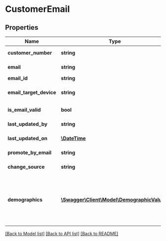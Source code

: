 # CustomerEmail

## Properties
Name | Type | Description | Notes
------------ | ------------- | ------------- | -------------
**customer_number** | **string** | A Customer Number | [optional] 
**email** | **string** | An email address | [optional] 
**email_id** | **string** | An Email Id | [optional] 
**email_target_device** | **string** | An Email Target Device | [optional] 
**is_email_valid** | **bool** | An Email Valid | [optional] 
**last_updated_by** | **string** | A Last Updated By | [optional] 
**last_updated_on** | [**\DateTime**](\DateTime.md) | A Last Updated On | [optional] 
**promote_by_email** | **string** | A Promote By Email | [optional] 
**change_source** | **string** | A Change Source | [optional] 
**demographics** | [**\Swagger\Client\Model\DemographicValue[]**](DemographicValue.md) | Customer email demographic values saved on the customer email record (Cdseml-m). | [optional] 

[[Back to Model list]](../README.md#documentation-for-models) [[Back to API list]](../README.md#documentation-for-api-endpoints) [[Back to README]](../README.md)


